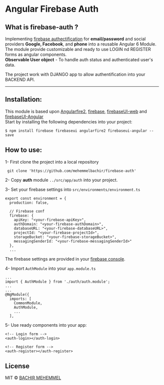 # Angular Firebase Auth

What is firebase-auth ?
-----------------------

Implementing [firebase authectification](https://firebase.google.com) for **email/password** and social providers **Google, Facebook**, and **phone** into a reusable Angular 6 Module.
The module provide customizable and ready to use LOGIN nd REGISTER forms as angular components.  
**Observable User object** - To handle auth status and authenticated user's data.

The project work with DJANGO app to allow authentification into your BACKEND API.
____________________________
## Installation:  
This module is based upon [Angularfire2](https://github.com/angular/angularfire2), [firebase](https://firebase.google.com/docs/web/setup), [firebaseUI-web](https://github.com/firebase/firebaseui-web) and [firebaseUI-Angular](https://github.com/RaphaelJenni/FirebaseUI-Angular)  
Start by installing the following dependencies into your project:

    $ npm install firebase firebaseui angularfire2 firebaseui-angular --save

## How to use:
1- First clone the project into a local repository

     git clone 'https://github.com/mehemmelbachir/firebase-auth'


2- Copy **auth** module `../src/app/auth` into your project.  

3- Set your firebase settings into `src/environments/environment.ts`

    export const environment = {
      production: false,

      // Firebase conf
      firebase: {
        apiKey: "<your-firebase-apiKey>",
        authDomain: "<your-firebase-authDomain>",
        databaseURL: "<your-firebase-databaseURL>",
        projectId: "<your-firebase-projectId>",
        storageBucket: "<your-firebase-storageBucket>",
        messagingSenderId: "<your-firebase-messagingSenderId>"
      },
      ...

The firebase settings are provided in your [firebase console](https://console.firebase.google.com/).

4- Import `AuthModule` into your `app.module.ts`

    ...
    import { AuthModule } from './auth/auth.module';
    ...
    ...
    @NgModule({
      imports: [
        CommonModule,
        AuthModule,
        ...
      ],

5- Use ready components into your app:

    <!-- Login form -->
    <auth-login></auth-login>

    <!-- Register form -->
    <auth-register></auth-register>

## License

MIT © [BACHIR MEHEMMEL](mailto:mehemmel.bachir@gmail.com)
